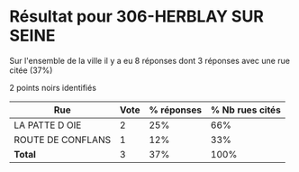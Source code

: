 # Résultat pour 306-HERBLAY SUR SEINE

Sur l'ensemble de la ville il y a eu 8 réponses dont 3 réponses avec une rue citée (37%)

2 points noirs identifiés

| Rue | Vote | % réponses | % Nb rues cités|
|-----|------|------------|----------------|
| LA PATTE D OIE | 2 | 25% | 66%|
| ROUTE DE CONFLANS | 1 | 12% | 33%|
| **Total** | 3 | 37% | 100%|
